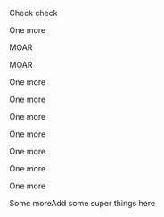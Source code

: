 Check check

One more

MOAR

MOAR

One more

One more

One more

One more

One more

One more

One more

Some moreAdd some super things here
